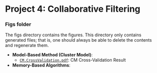# Project 4: Collaborative Filtering

### Figs folder

The figs directory contains the figures. This directory only contains generated files; that is, one should always be able to delete the contents and regenerate them.
+ **Model-Based Method (Cluster Model)**:  
  + [`CM.CrossValidation.pdf`](CM.CrossValidation.pdf): CM Cross-Validation Result
+ **Memory-Based Algorithms**:  
